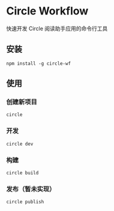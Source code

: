 # Circle Workflow

快速开发 Circle 阅读助手应用的命令行工具

## 安装

```
npm install -g circle-wf
```

## 使用

### 创建新项目

```
circle
```

### 开发

```
circle dev
```

### 构建

```
circle build
```

### 发布（暂未实现）

```
circle publish
```
